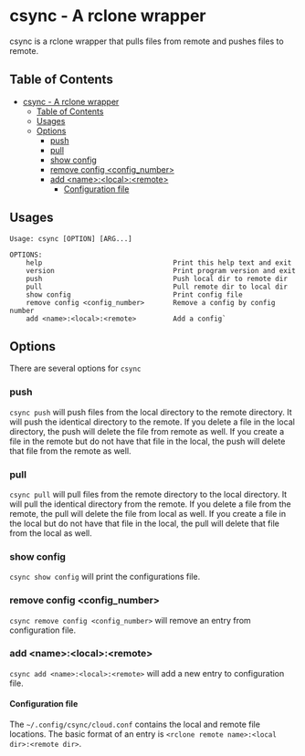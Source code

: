 # csync - A rclone wrapper

csync is a rclone wrapper that pulls files from remote and pushes files to remote.

## Table of Contents

- [csync - A rclone wrapper](#csync---a-rclone-wrapper)
  - [Table of Contents](#table-of-contents)
  - [Usages](#usages)
  - [Options](#options)
    - [push](#push)
    - [pull](#pull)
    - [show config](#show-config)
    - [remove config <config_number>](#remove-config-config_number)
    - [add \<name\>:\<local>:\<remote>](#add-%5Cname%5C%5Clocal%5Cremote)
      - [Configuration file](#configuration-file)

## Usages

```
Usage: csync [OPTION] [ARG...]

OPTIONS:
    help                                Print this help text and exit
    version                             Print program version and exit
    push                                Push local dir to remote dir
    pull                                Pull remote dir to local dir
    show config                         Print config file
    remove config <config_number>       Remove a config by config number
    add <name>:<local>:<remote>         Add a config`
```

## Options

There are several options for `csync`

### push

`csync push` will push files from the local directory to the remote directory. It will push the identical directory to the remote. If you delete a file in the local directory, the push will delete the file from remote as well. If you create a file in the remote but do not have that file in the local, the push will delete that file from the remote as well.

### pull

`csync pull` will pull files from the remote directory to the local directory. It will pull the identical directory from the remote. If you delete a file from the remote, the pull will delete the file from local as well. If you create a file in the local but do not have that file in the local, the pull will delete that file from the local as well.

### show config

`csync show config` will print the configurations file.

### remove config <config_number>

`csync remove config <config_number>` will remove an entry from configuration file.

### add \<name\>:\<local>:\<remote>

`csync add <name>:<local>:<remote>` will add a new entry to configuration file.

#### Configuration file

The `~/.config/csync/cloud.conf` contains the local and remote file locations. The basic format of an entry is `<rclone remote name>:<local dir>:<remote dir>`.
